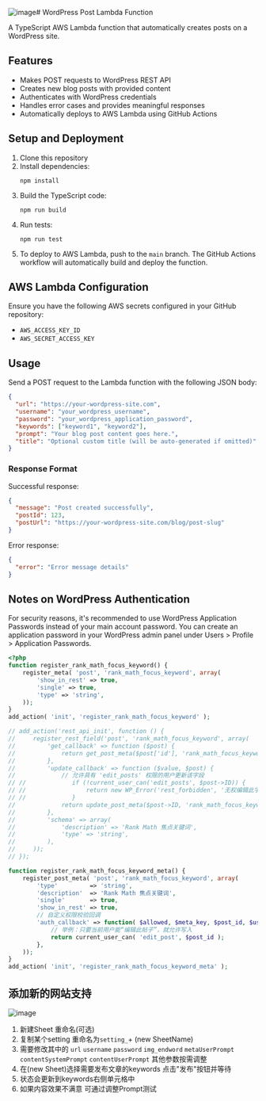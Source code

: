 ![image](https://github.com/user-attachments/assets/0ff78786-d919-4041-9cb0-47a06a5b0a92)# WordPress Post Lambda Function

A TypeScript AWS Lambda function that automatically creates posts on a WordPress site.

## Features

- Makes POST requests to WordPress REST API
- Creates new blog posts with provided content
- Authenticates with WordPress credentials
- Handles error cases and provides meaningful responses
- Automatically deploys to AWS Lambda using GitHub Actions

## Setup and Deployment

1. Clone this repository
2. Install dependencies:
   ```
   npm install
   ```
3. Build the TypeScript code:
   ```
   npm run build
   ```
4. Run tests:
   ```
   npm run test
   ```
5. To deploy to AWS Lambda, push to the `main` branch. The GitHub Actions workflow will automatically build and deploy the function.

## AWS Lambda Configuration

Ensure you have the following AWS secrets configured in your GitHub repository:

- `AWS_ACCESS_KEY_ID`
- `AWS_SECRET_ACCESS_KEY`

## Usage

Send a POST request to the Lambda function with the following JSON body:

```json
{
  "url": "https://your-wordpress-site.com",
  "username": "your_wordpress_username",
  "password": "your_wordpress_application_password",
  "keywords": ["keyword1", "keyword2"],
  "prompt": "Your blog post content goes here.",
  "title": "Optional custom title (will be auto-generated if omitted)"
}
```

### Response Format

Successful response:

```json
{
  "message": "Post created successfully",
  "postId": 123,
  "postUrl": "https://your-wordpress-site.com/blog/post-slug"
}
```

Error response:

```json
{
  "error": "Error message details"
}
```

## Notes on WordPress Authentication

For security reasons, it's recommended to use WordPress Application Passwords instead of your main account password. You can create an application password in your WordPress admin panel under Users > Profile > Application Passwords.

```PHP
<?php
function register_rank_math_focus_keyword() {
    register_meta( 'post', 'rank_math_focus_keyword', array(
        'show_in_rest' => true,
        'single' => true,
        'type' => 'string',
    ));
}
add_action( 'init', 'register_rank_math_focus_keyword' );

// add_action('rest_api_init', function () {
//     register_rest_field('post', 'rank_math_focus_keyword', array(
//         'get_callback' => function ($post) {
//             return get_post_meta($post['id'], 'rank_math_focus_keyword', true);
//         },
//         'update_callback' => function ($value, $post) {
//             // 允许具有 'edit_posts' 权限的用户更新该字段
// //             if (!current_user_can('edit_posts', $post->ID)) {
// //                 return new WP_Error('rest_forbidden', '无权编辑此字段', array('status' => 403));
// //             }
//             return update_post_meta($post->ID, 'rank_math_focus_keyword', $value);
//         },
//         'schema' => array(
//             'description' => 'Rank Math 焦点关键词',
//             'type' => 'string',
//         ),
//     ));
// });

function register_rank_math_focus_keyword_meta() {
    register_post_meta( 'post', 'rank_math_focus_keyword', array(
        'type'         => 'string',
        'description'  => 'Rank Math 焦点关键词',
        'single'       => true,
        'show_in_rest' => true,
        // 自定义权限校验回调
        'auth_callback' => function( $allowed, $meta_key, $post_id, $user_id, $cap, $caps ) {
            // 举例：只要当前用户能“编辑此帖子”，就允许写入
            return current_user_can( 'edit_post', $post_id );
        },
    ));
}
add_action( 'init', 'register_rank_math_focus_keyword_meta' );
```
## 添加新的网站支持
![image](https://github.com/user-attachments/assets/3784341b-d5f6-4e15-84bc-d5a120f4e63f)
1. 新建Sheet 重命名(可选)
2. 复制某个setting 重命名为`setting_`+ (new SheetName)
3. 需要修改其中的 `url` `username` `password` `img_endword` `metaUserPrompt` `contentSystemPrompt` `contentUserPrompt` 其他参数按需调整
4. 在(new Sheet)选择需要发布文章的keywords 点击"发布"按钮并等待
5. 状态会更新到keywords右侧单元格中
6. 如果内容效果不满意 可通过调整Prompt测试
